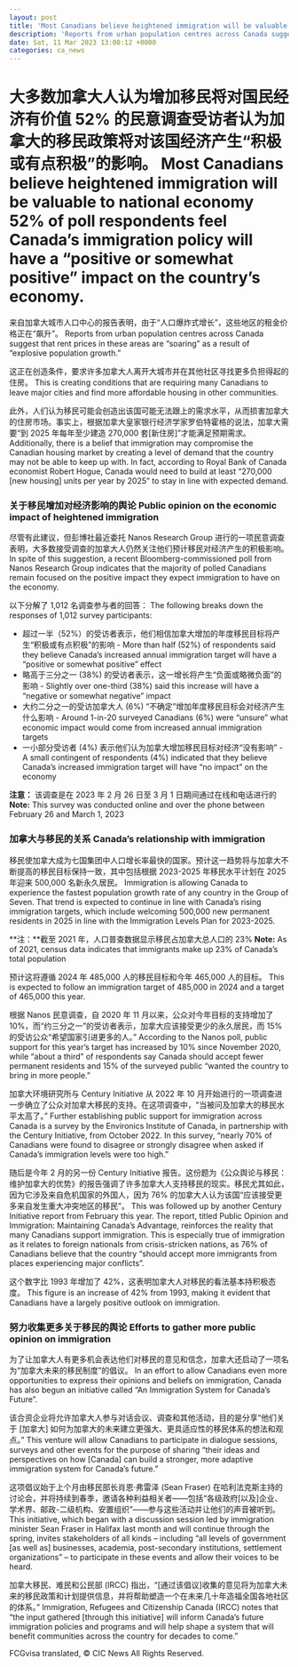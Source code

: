 ```yaml
---
layout: post
title: 'Most Canadians believe heightened immigration will be valuable to national economy'
description: 'Reports from urban population centres across Canada suggest that rent prices in these areas are “soaring” as a result of “explosive population growth.” This is creating conditions that are requiring many Canadians to leave major cities and find more affordable housing in other communities. Additionally, there is a belief that immigration may compromise the Canadian […]'
date: Sat, 11 Mar 2023 13:00:12 +0000
categories: ca_news
---
```


# 大多数加拿大人认为增加移民将对国民经济有价值 52% 的民意调查受访者认为加拿大的移民政策将对该国经济产生“积极或有点积极”的影响。	Most Canadians believe heightened immigration will be valuable to national economy 52% of poll respondents feel Canada’s immigration policy will have a “positive or somewhat positive” impact on the country’s economy.
来自加拿大城市人口中心的报告表明，由于“人口爆炸式增长”，这些地区的租金价格正在“飙升”。	Reports from urban population centres across Canada suggest that rent prices in these areas are “soaring” as a result of “explosive population growth.”
	
这正在创造条件，要求许多加拿大人离开大城市并在其他社区寻找更多负担得起的住房。	This is creating conditions that are requiring many Canadians to leave major cities and find more affordable housing in other communities.
	
此外，人们认为移民可能会创造出该国可能无法跟上的需求水平，从而损害加拿大的住房市场。事实上，根据加拿大皇家银行经济学家罗伯特霍格的说法，加拿大需要“到 2025 年每年至少建造 270,000 套[新住房]”才能满足预期需求。	Additionally, there is a belief that immigration may compromise the Canadian housing market by creating a level of demand that the country may not be able to keep up with. In fact, according to Royal Bank of Canada economist Robert Hogue, Canada would need to build at least “270,000 \[new housing\] units per year by 2025” to stay in line with expected demand.
	
### 关于移民增加对经济影响的舆论	Public opinion on the economic impact of heightened immigration
	
尽管有此建议，但彭博社最近委托 Nanos Research Group 进行的一项民意调查表明，大多数接受调查的加拿大人仍然关注他们预计移民对经济产生的积极影响。	In spite of this suggestion, a recent Bloomberg-commissioned poll from Nanos Research Group indicates that the majority of polled Canadians remain focused on the positive impact they expect immigration to have on the economy.
	
以下分解了 1,012 名调查参与者的回答：	The following breaks down the responses of 1,012 survey participants:
	
- 超过一半（52%）的受访者表示，他们相信加拿大增加的年度移民目标将产生“积极或有点积极”的影响	-   More than half (52%) of respondents said they believe Canada’s increased annual immigration target will have a “positive or somewhat positive” effect
- 略高于三分之一 (38%) 的受访者表示，这一增长将产生“负面或略微负面”的影响	-   Slightly over one-third (38%) said this increase will have a “negative or somewhat negative” impact
- 大约二分之一的受访加拿大人 (6%) “不确定”增加年度移民目标会对经济产生什么影响	-   Around 1-in-20 surveyed Canadians (6%) were “unsure” what economic impact would come from increased annual immigration targets
- 一小部分受访者 (4%) 表示他们认为加拿大增加移民目标对经济“没有影响”	-   A small contingent of respondents (4%) indicated that they believe Canada’s increased immigration target will have “no impact” on the economy
	
**注意：** 该调查是在 2023 年 2 月 26 日至 3 月 1 日期间通过在线和电话进行的	**Note:** This survey was conducted online and over the phone between February 26 and March 1, 2023
	
### 加拿大与移民的关系	Canada’s relationship with immigration
	
移民使加拿大成为七国集团中人口增长率最快的国家。预计这一趋势将与加拿大不断提高的移民目标保持一致，其中包括根据 2023-2025 年移民水平计划在 2025 年迎来 500,000 名新永久居民。	Immigration is allowing Canada to experience the fastest population growth rate of any country in the Group of Seven. That trend is expected to continue in line with Canada’s rising immigration targets, which include welcoming 500,000 new permanent residents in 2025 in line with the Immigration Levels Plan for 2023-2025.
	
**注：**截至 2021 年，人口普查数据显示移民占加拿大总人口的 23%	**Note:** As of 2021, census data indicates that immigrants make up 23% of Canada’s total population
	
预计这将遵循 2024 年 485,000 人的移民目标和今年 465,000 人的目标。	This is expected to follow an immigration target of 485,000 in 2024 and a target of 465,000 this year.
	
根据 Nanos 民意调查，自 2020 年 11 月以来，公众对今年目标的支持增加了 10%，而“约三分之一”的受访者表示，加拿大应该接受更少的永久居民，而 15% 的受访公众“希望国家引进更多的人。”	According to the Nanos poll, public support for this year’s target has increased by 10% since November 2020, while “about a third” of respondents say Canada should accept fewer permanent residents and 15% of the surveyed public “wanted the country to bring in more people.”
	
加拿大环境研究所与 Century Initiative 从 2022 年 10 月开始进行的一项调查进一步确立了公众对加拿大移民的支持。在这项调查中，“当被问及加拿大的移民水平太高了。”	Further establishing public support for immigration across Canada is a survey by the Environics Institute of Canada, in partnership with the Century Initiative, from October 2022. In this survey, “nearly 70% of Canadians were found to disagree or strongly disagree when asked if Canada’s immigration levels were too high.”
	
随后是今年 2 月的另一份 Century Initiative 报告。这份题为《公众舆论与移民：维护加拿大的优势》的报告强调了许多加拿大人支持移民的现实。移民尤其如此，因为它涉及来自危机国家的外国人，因为 76% 的加拿大人认为该国“应该接受更多来自发生重大冲突地区的移民”。	This was followed up by another Century Initiative report from February this year. The report, titled Public Opinion and Immigration: Maintaining Canada’s Advantage, reinforces the reality that many Canadians support immigration. This is especially true of immigration as it relates to foreign nationals from crisis-stricken nations, as 76% of Canadians believe that the country “should accept more immigrants from places experiencing major conflicts”.
	
这个数字比 1993 年增加了 42%，这表明加拿大人对移民的看法基本持积极态度。	This figure is an increase of 42% from 1993, making it evident that Canadians have a largely positive outlook on immigration.
	
### 努力收集更多关于移民的舆论	Efforts to gather more public opinion on immigration
	
为了让加拿大人有更多机会表达他们对移民的意见和信念，加拿大还启动了一项名为“加拿大未来的移民制度”的倡议。	In an effort to allow Canadians even more opportunities to express their opinions and beliefs on immigration, Canada has also begun an initiative called “An Immigration System for Canada’s Future”.
	
该合资企业将允许加拿大人参与对话会议、调查和其他活动，目的是分享“他们关于 \[加拿大\] 如何为加拿大的未来建立更强大、更具适应性的移民体系的想法和观点。”	This venture will allow Canadians to participate in dialogue sessions, surveys and other events for the purpose of sharing “their ideas and perspectives on how \[Canada\] can build a stronger, more adaptive immigration system for Canada’s future.”
	
这项倡议始于上个月由移民部长肖恩·弗雷泽 (Sean Fraser) 在哈利法克斯主持的讨论会，并将持续到春季，邀请各种利益相关者——包括“各级政府\[以及\]企业、学术界、邮政-二级机构、安置组织”——参与这些活动并让他们的声音被听到。	This initiative, which began with a discussion session led by immigration minister Sean Fraser in Halifax last month and will continue through the spring, invites stakeholders of all kinds – including “all levels of government \[as well as\] businesses, academia, post-secondary institutions, settlement organizations” – to participate in these events and allow their voices to be heard.
	
加拿大移民、难民和公民部 (IRCC) 指出，“[通过该倡议]收集的意见将为加拿大未来的移民政策和计划提供信息，并将帮助塑造一个在未来几十年造福全国各地社区的体系。”	Immigration, Refugees and Citizenship Canada (IRCC) notes that “the input gathered \[through this initiative\] will inform Canada’s future immigration policies and programs and will help shape a system that will benefit communities across the country for decades to come.”
	

FCGvisa translated, © CIC News All Rights Reserved.
